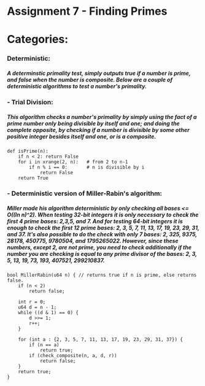 # Assignment 7 - Finding Primes
# Categories:

### Deterministic:
##### A determinstic primality test, simply outputs true if a number is prime, and false when the number is composite. Below are a couple of deterministic algorithms to test a number's primality.
###     - Trial Division:
##### This algorithm checks a number's primality by simply using the fact of a prime number only being divisible by itself and one; and doing the complete opposite, by checking if a number is divisible by some other positive integer besides itself and one, or is a composite.
####
```
def isPrime(n):
    if n < 2: return False
    for i in xrange(2, n):   # from 2 to n-1
        if n % i == 0:       # n is divisible by i
            return False
    return True
```
###     - Deterministic version of Miller-Rabin's algorithm:
##### Miller made his algorithm deterministic by only checking all bases <= *O*((ln n)^2). When testing 32-bit integers it is only necessary to check the first 4 prime bases: 2,3,5, and 7. And for testing 64-bit integers it is enough to check the first 12 prime bases: 2, 3, 5, 7, 11, 13, 17, 19, 23, 29, 31, and 37. It's also possible to do the check with only 7 bases: 2, 325, 9375, 28178, 450775, 9780504, and 1795265022. However, since these numbers, except 2, are not prime, you need to check additionally if the number you are checking is equal to any prime divisor of the bases: 2, 3, 5, 13, 19, 73, 193, 407521, 299210837.
####
```
bool MillerRabin(u64 n) { // returns true if n is prime, else returns false.
    if (n < 2)
        return false;

    int r = 0;
    u64 d = n - 1;
    while ((d & 1) == 0) {
        d >>= 1;
        r++;
    }

    for (int a : {2, 3, 5, 7, 11, 13, 17, 19, 23, 29, 31, 37}) {
        if (n == a)
            return true;
        if (check_composite(n, a, d, r))
            return false;
    }
    return true;
}
```
